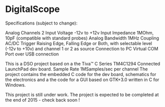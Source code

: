 # DigitalScope

Specifications (subject to change):

Analog Channels		2
Input Voltage		-12v to +12v
Input Impedance		1MOhm, 10pF (compatible with standard probes)
Analog Bandwidth	1MHz
Coupling			AC/DC
Trigger				Raising Edge, Falling Edge or Both, with selectable level (-12v to +10v) and channel 1 or 2 as source
Connection to PC	Virtual COM Port over USB connection


This is a DSO project based on a the Tiva™ C Series TM4C1294 Connected LaunchPad dev board.
Sample Rate			1MSamples/sec per channel
The project contains the embedded C code for the dev board, schematics for the electronics and a the code for a GUI based on GTK+3.0 written in C for Windows. 

This project is still under work.
The project is expected to be completed at the end of 2015 - check back soon !
